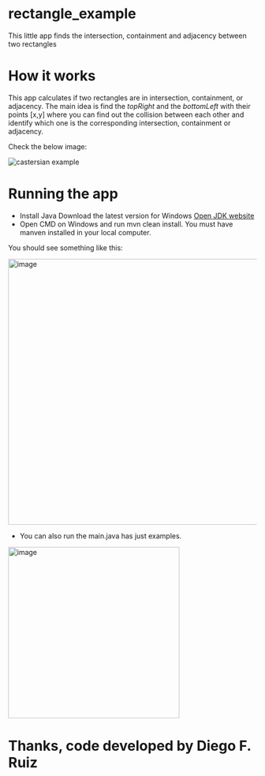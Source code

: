 # rectangle_example

This little app finds the intersection, containment and adjacency between two rectangles

# How it works

This app calculates if two rectangles are in intersection, containment, or adjacency. The main idea is find the *topRight* and the *bottomLeft* with their points [x,y] where you can find out the collision between each other and identify which one is the corresponding intersection, containment or adjacency.

Check the below image:

![castersian example](https://user-images.githubusercontent.com/2054918/182472364-0fc98e30-95a0-4fe5-9b25-bc813b962b23.png)



# Running the app

- Install Java Download the latest version for Windows [Open JDK website](https://openjdk.org/projects/jdk/17/)
- Open CMD on Windows and run mvn clean install. You must have manven installed in your local computer.

You should see something like this:

<img width="539" alt="image" src="https://user-images.githubusercontent.com/2054918/182471770-9e8680e0-ba22-484a-a98e-8335b95bf1c0.png">


- You can also run the main.java has just examples.

<img width="347" alt="image" src="https://user-images.githubusercontent.com/2054918/182471851-16fbc2e1-6b10-41ea-a722-49a3d0c7c6a6.png">


# Thanks, code developed by Diego F. Ruiz


